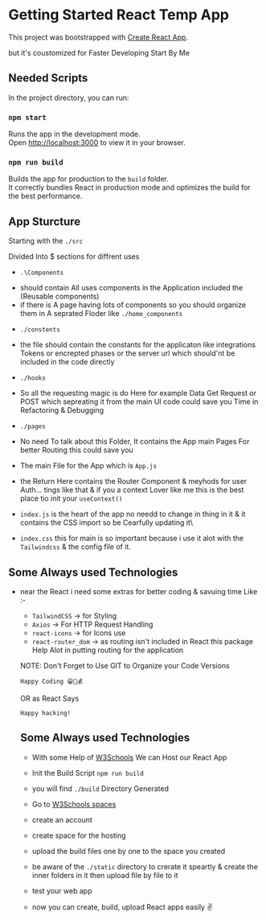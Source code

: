 # Getting Started React Temp App

This project was bootstrapped with [Create React App](https://github.com/facebook/create-react-app).

but it's coustomized for Faster Developing Start By Me

## Needed Scripts

In the project directory, you can run:

### `npm start`

Runs the app in the development mode.\
Open [http://localhost:3000](http://localhost:3000) to view it in your browser.

### `npm run build`

Builds the app for production to the `build` folder.\
It correctly bundles React in production mode and optimizes the build for the best performance.

## App Sturcture

Starting with the `./src`

Divided Into $ sections for diffrent uses

- `.\Components`

* should contain All uses components in the Application included the (Reusable components)
* if there is A page having lots of components so you should organize them in A seprated Floder like `./home_components`

- `./constents`

* the file should contain the constants for the applicaton like integrations Tokens or encrepted phases or the server url which should'nt be included in the code directly

- `./hooks`

* So all the requesting magic is do Here for example Data Get Request or POST
  which sepreating it from the main UI code could save you Time in Refactoring & Debugging

- `./pages`

* No need To talk about this Folder, It contains the App main Pages For better Routing this could save you

- The main File for the App which is `App.js`

- the Return Here contains the Router Component & meyhods for user Auth... tings like that & if you a context Lover like me this is the best place tio init your `useContext()`

- `index.js` is the heart of the app no needd to change in thing in it & it contains the CSS import so be Cearfully updating it\

- `index.css` this for main is so important because i use it alot with the `Tailwindcss` & the config file of it.

## Some Always used Technologies

- near the React i need some extras for better coding & savuing time Like :-

  - `TailwindCSS` -> for Styling
  - `Axios` -> For HTTP Request Handling
  - `react-icons` -> for Icons use
  - `react-router_dom` -> as routing isn't included in React this package Help Alot in putting routing for the application

  NOTE: Don't Forget to Use GIT to Organize your Code Versions

  `Happy Coding 😁🚀💰`

  OR as React Says

  `Happy hacking!`
  
  ## Some Always used Technologies
  
  - With some Help of [W3Schools](https://www.w3schools.com) We can Host our React App 
  
  - Init the Build Script `npm run build`
  
  - you will find `./build` Directory Generated 
  
  - Go to [W3Schools spaces](https://spaces.w3schools.com)
  
  - create an account 
  
  - create space for the hosting
  
  - upload the build files one by one to the space you created
  
  - be aware of the `./static` directory to crerate it speartly & create the inner folders in it then upload file by file to it
  
  - test your web app
  
  - now you can create, build, upload React apps easily ✌️
